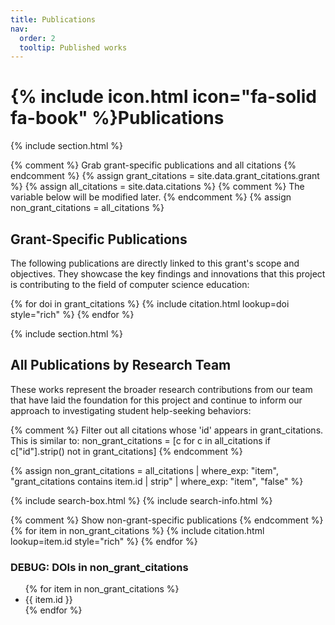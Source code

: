 ```yaml
---
title: Publications
nav:
  order: 2
  tooltip: Published works
---
```


# {% include icon.html icon="fa-solid fa-book" %}Publications

{% include section.html %}

{% comment %} Grab grant-specific publications and all citations {% endcomment %}
{% assign grant_citations = site.data.grant_citations.grant %}
{% assign all_citations = site.data.citations %}
{% comment %} The variable below will be modified later. {% endcomment %}
{% assign non_grant_citations = all_citations %}

## Grant-Specific Publications

The following publications are directly linked to this grant's scope and objectives. They showcase the key findings and innovations that this project is contributing to the field of computer science education:

{% for doi in grant_citations %}
  {% include citation.html lookup=doi style="rich" %}
{% endfor %}

{% include section.html %}

## All Publications by Research Team

These works represent the broader research contributions from our team that have laid the foundation for this project and continue to inform our approach to investigating student help-seeking behaviors:

{% comment %}
Filter out all citations whose 'id' appears in grant_citations.
This is similar to:
non_grant_citations = [c for c in all_citations if c["id"].strip() not in grant_citations]
{% endcomment %}

{% assign non_grant_citations = all_citations | where_exp: "item", "grant_citations contains item.id | strip" | where_exp: "item", "false" %}

{% include search-box.html %}
{% include search-info.html %}

{% comment %} Show non-grant-specific publications {% endcomment %}
{% for item in non_grant_citations %}
  {% include citation.html lookup=item.id style="rich" %}
{% endfor %}



<h3>DEBUG: DOIs in non_grant_citations</h3>
<ul>
  {% for item in non_grant_citations %}
    <li>{{ item.id }}</li>
  {% endfor %}
</ul>
